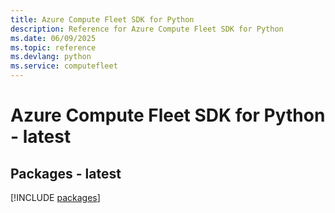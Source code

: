 ```yaml
---
title: Azure Compute Fleet SDK for Python
description: Reference for Azure Compute Fleet SDK for Python
ms.date: 06/09/2025
ms.topic: reference
ms.devlang: python
ms.service: computefleet
---
```

# Azure Compute Fleet SDK for Python - latest
## Packages - latest
[!INCLUDE [packages](compute-fleet-index.md)]